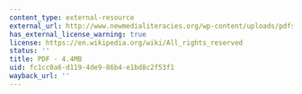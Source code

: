 ```yaml
---
content_type: external-resource
external_url: http://www.newmedialiteracies.org/wp-content/uploads/pdfs/NMLWhitePaper.pdf
has_external_license_warning: true
license: https://en.wikipedia.org/wiki/All_rights_reserved
status: ''
title: PDF - 4.4MB
uid: fc1cc0a6-d119-4de9-86b4-e1bd8c2f53f1
wayback_url: ''
---
```

